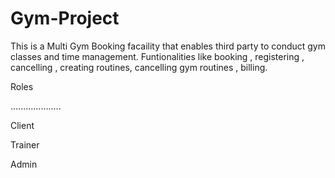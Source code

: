 # Gym-Project

This is a Multi Gym Booking facaility that enables third party to conduct gym classes and time management. Funtionalities like booking , registering , cancelling , creating routines, cancelling gym routines , billing.

Roles 

....................

Client

Trainer

Admin
